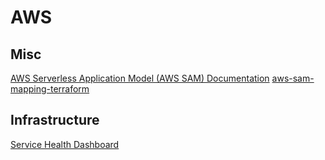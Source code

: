 # AWS

## Misc

[AWS Serverless Application Model (AWS SAM) Documentation](https://docs.aws.amazon.com/serverless-application-model/index.html)
[aws-sam-mapping-terraform](https://github.com/chashikajw/aws-sam-mapping-terraform)

## Infrastructure

[Service Health Dashboard](https://status.aws.amazon.com/)
